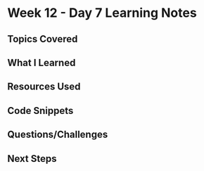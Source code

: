 # Week 12 - Day 7 Learning Notes

## Topics Covered

## What I Learned

## Resources Used

## Code Snippets

## Questions/Challenges

## Next Steps
